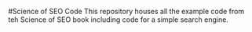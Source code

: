 #Science of SEO Code
This repository houses all the example code from teh Science of SEO book including code for a simple search engine.
